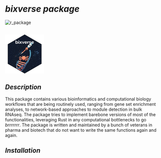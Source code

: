 # *bixverse package*

![r_package](https://img.shields.io/badge/R_package-0.0.1.0-orange) 

</br>

<img src="/misc/bixverse_logo.png" width="128" height="128" alt="bixverse logo">

## *Description* 

This package contains various bioinformatics and computational biology workflows
that are being routinely used, ranging from gene set enrichment analyses, to 
network-based approaches to module detection in bulk RNAseq. The package tries
to implement barebone versions of most of the functionalities, leveraging Rust
in any computational bottlenecks to go *brrrrrrr*. The package is written and
maintained by a bunch of veterans in pharma and biotech that do not want to
write the same functions again and again.

## *Installation*



